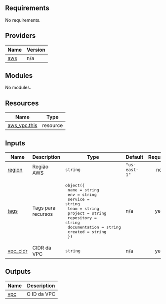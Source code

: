 ## Requirements

No requirements.

## Providers

| Name | Version |
|------|---------|
| <a name="provider_aws"></a> [aws](#provider\_aws) | n/a |

## Modules

No modules.

## Resources

| Name | Type |
|------|------|
| [aws_vpc.this](https://registry.terraform.io/providers/hashicorp/aws/latest/docs/resources/vpc) | resource |

## Inputs

| Name | Description | Type | Default | Required |
|------|-------------|------|---------|:--------:|
| <a name="input_region"></a> [region](#input\_region) | Região AWS | `string` | `"us-east-1"` | no |
| <a name="input_tags"></a> [tags](#input\_tags) | Tags para recursos | <pre>object({<br>    name          = string<br>    env           = string<br>    service       = string<br>    team          = string<br>    project       = string<br>    repository    = string<br>    documentation = string<br>    created       = string<br>  })</pre> | n/a | yes |
| <a name="input_vpc_cidr"></a> [vpc\_cidr](#input\_vpc\_cidr) | CIDR da VPC | `string` | n/a | yes |

## Outputs

| Name | Description |
|------|-------------|
| <a name="output_vpc"></a> [vpc](#output\_vpc) | O ID da VPC |
